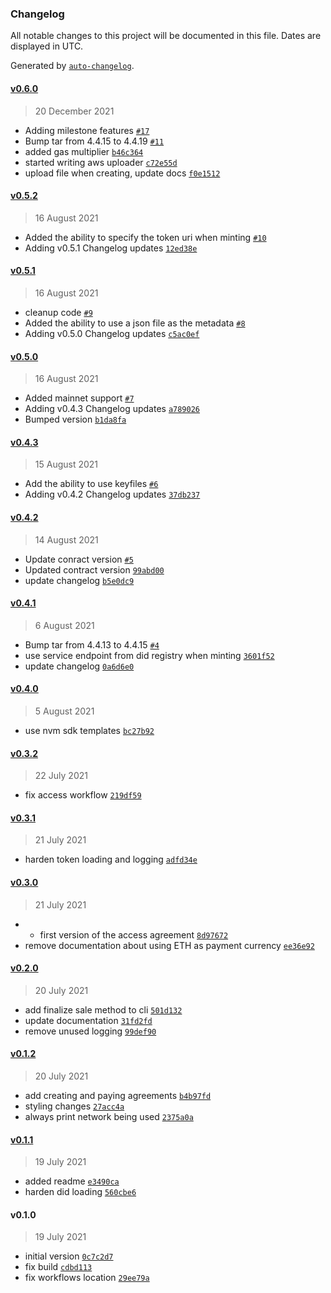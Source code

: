 ### Changelog

All notable changes to this project will be documented in this file. Dates are displayed in UTC.

Generated by [`auto-changelog`](https://github.com/CookPete/auto-changelog).

#### [v0.6.0](https://github.com/nevermined-io/vitadao-cli/compare/v0.5.2...v0.6.0)

> 20 December 2021

- Adding milestone features [`#17`](https://github.com/nevermined-io/vitadao-cli/pull/17)
- Bump tar from 4.4.15 to 4.4.19 [`#11`](https://github.com/nevermined-io/vitadao-cli/pull/11)
- added gas multiplier [`b46c364`](https://github.com/nevermined-io/vitadao-cli/commit/b46c364130b808e8158e8f8765b95d1d56690802)
- started writing aws uploader [`c72e55d`](https://github.com/nevermined-io/vitadao-cli/commit/c72e55d980df07ba59c35d173d7d4947a1ba1041)
- upload file when creating, update docs [`f0e1512`](https://github.com/nevermined-io/vitadao-cli/commit/f0e15128da533805543a95169c257d8d199dc568)

#### [v0.5.2](https://github.com/nevermined-io/vitadao-cli/compare/v0.5.1...v0.5.2)

> 16 August 2021

- Added the ability to specify the token uri when minting [`#10`](https://github.com/nevermined-io/vitadao-cli/pull/10)
- Adding v0.5.1 Changelog updates [`12ed38e`](https://github.com/nevermined-io/vitadao-cli/commit/12ed38ea9e6f50c14c4c411199432a68b7e56928)

#### [v0.5.1](https://github.com/nevermined-io/vitadao-cli/compare/v0.5.0...v0.5.1)

> 16 August 2021

- cleanup code [`#9`](https://github.com/nevermined-io/vitadao-cli/pull/9)
- Added the ability to use a json file as the metadata [`#8`](https://github.com/nevermined-io/vitadao-cli/pull/8)
- Adding v0.5.0 Changelog updates [`c5ac0ef`](https://github.com/nevermined-io/vitadao-cli/commit/c5ac0efd34232f2a2e48f9df4367b89c3c8e32cb)

#### [v0.5.0](https://github.com/nevermined-io/vitadao-cli/compare/v0.4.3...v0.5.0)

> 16 August 2021

- Added mainnet support [`#7`](https://github.com/nevermined-io/vitadao-cli/pull/7)
- Adding v0.4.3 Changelog updates [`a789026`](https://github.com/nevermined-io/vitadao-cli/commit/a7890269b84ff50b8675f061166b01e3eb898ad0)
- Bumped version [`b1da8fa`](https://github.com/nevermined-io/vitadao-cli/commit/b1da8faec309931ea10c1ef0adbb16aef8fa759e)

#### [v0.4.3](https://github.com/nevermined-io/vitadao-cli/compare/v0.4.2...v0.4.3)

> 15 August 2021

- Add the ability to use keyfiles [`#6`](https://github.com/nevermined-io/vitadao-cli/pull/6)
- Adding v0.4.2 Changelog updates [`37db237`](https://github.com/nevermined-io/vitadao-cli/commit/37db2375a575fecb6de9929f8cce6ce87cbf7ef1)

#### [v0.4.2](https://github.com/nevermined-io/vitadao-cli/compare/v0.4.1...v0.4.2)

> 14 August 2021

- Update conract version [`#5`](https://github.com/nevermined-io/vitadao-cli/pull/5)
- Updated contract version [`99abd00`](https://github.com/nevermined-io/vitadao-cli/commit/99abd00f1eb5cfd87312c187c4f691b8b9e1b0e1)
- update changelog [`b5e0dc9`](https://github.com/nevermined-io/vitadao-cli/commit/b5e0dc9401610367abe2a8b9057135b0595d15ea)

#### [v0.4.1](https://github.com/nevermined-io/vitadao-cli/compare/v0.4.0...v0.4.1)

> 6 August 2021

- Bump tar from 4.4.13 to 4.4.15 [`#4`](https://github.com/nevermined-io/vitadao-cli/pull/4)
- use service endpoint from did registry when minting [`3601f52`](https://github.com/nevermined-io/vitadao-cli/commit/3601f52d64304045701cfd8d25486942db75099b)
- update changelog [`0a6d6e0`](https://github.com/nevermined-io/vitadao-cli/commit/0a6d6e07441d3e348eeac97c0f89a9a394252db6)

#### [v0.4.0](https://github.com/nevermined-io/vitadao-cli/compare/v0.3.2...v0.4.0)

> 5 August 2021

- use nvm sdk templates [`bc27b92`](https://github.com/nevermined-io/vitadao-cli/commit/bc27b92ea5ad27c94c84f2dd15b6e730ce36dbf1)

#### [v0.3.2](https://github.com/nevermined-io/vitadao-cli/compare/v0.3.1...v0.3.2)

> 22 July 2021

- fix access workflow [`219df59`](https://github.com/nevermined-io/vitadao-cli/commit/219df59b324c4b880dd55484cb190d02c0db2f0a)

#### [v0.3.1](https://github.com/nevermined-io/vitadao-cli/compare/v0.3.0...v0.3.1)

> 21 July 2021

- harden token loading and logging [`adfd34e`](https://github.com/nevermined-io/vitadao-cli/commit/adfd34e3ffcdaa73b1f71390e31ccea8f309a689)

#### [v0.3.0](https://github.com/nevermined-io/vitadao-cli/compare/v0.2.0...v0.3.0)

> 21 July 2021

- - first version of the access agreement [`8d97672`](https://github.com/nevermined-io/vitadao-cli/commit/8d97672cbf59121dcdced85da2ec9460c0387cd5)
- remove documentation about using ETH as payment currency [`ee36e92`](https://github.com/nevermined-io/vitadao-cli/commit/ee36e924376c0f140a48e7f4c8ce66843677cff3)

#### [v0.2.0](https://github.com/nevermined-io/vitadao-cli/compare/v0.1.2...v0.2.0)

> 20 July 2021

- add finalize sale method to cli [`501d132`](https://github.com/nevermined-io/vitadao-cli/commit/501d132096db2b195706ee6056aea8bcc54c2675)
- update documentation [`31fd2fd`](https://github.com/nevermined-io/vitadao-cli/commit/31fd2fd2194aece7faa2eec65c8fd9a9e6c61ea5)
- remove unused logging [`99def90`](https://github.com/nevermined-io/vitadao-cli/commit/99def902cb0906fbf98bc27cfa7b3b89d9fdae34)

#### [v0.1.2](https://github.com/nevermined-io/vitadao-cli/compare/v0.1.1...v0.1.2)

> 20 July 2021

- add creating and paying agreements [`b4b97fd`](https://github.com/nevermined-io/vitadao-cli/commit/b4b97fdda845d7a43c42d3597daf19d32932684e)
- styling changes [`27acc4a`](https://github.com/nevermined-io/vitadao-cli/commit/27acc4a58086db28e184832a0fa60b7606ca4131)
- always print network being used [`2375a0a`](https://github.com/nevermined-io/vitadao-cli/commit/2375a0ade1185927c4ab3728eb286be065a48d5c)

#### [v0.1.1](https://github.com/nevermined-io/vitadao-cli/compare/v0.1.0...v0.1.1)

> 19 July 2021

- added readme [`e3490ca`](https://github.com/nevermined-io/vitadao-cli/commit/e3490ca4e7d9d62f5ea3bef84bc4f64849266f94)
- harden did loading [`560cbe6`](https://github.com/nevermined-io/vitadao-cli/commit/560cbe61975931c6b333ce26077fd1f3ba42237d)

#### v0.1.0

> 19 July 2021

- initial version [`0c7c2d7`](https://github.com/nevermined-io/vitadao-cli/commit/0c7c2d76337b1c4c65658a751cae7b636464e6eb)
- fix build [`cdbd113`](https://github.com/nevermined-io/vitadao-cli/commit/cdbd113095441d1d67645efdc11be13143eb5bc5)
- fix workflows location [`29ee79a`](https://github.com/nevermined-io/vitadao-cli/commit/29ee79a7b4732313178c9fd5503ea110829999d6)
